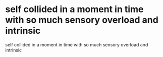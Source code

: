 # self collided in a moment in time with so much sensory overload and intrinsic

self collided in a moment in time with so much sensory overload and intrinsic